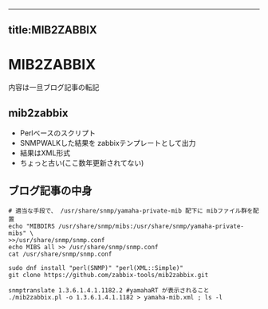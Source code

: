 
---
title:MIB2ZABBIX
---
# MIB2ZABBIX

内容は一旦ブログ記事の転記

## mib2zabbix

- Perlベースのスクリプト
- SNMPWALKした結果を zabbixテンプレートとして出力
- 結果はXML形式
- ちょっと古い(ここ数年更新されてない)

## ブログ記事の中身

```
# 適当な手段で、 /usr/share/snmp/yamaha-private-mib 配下に mibファイル群を配置
echo "MIBDIRS /usr/share/snmp/mibs:/usr/share/snmp/yamaha-private-mibs" \
>>/usr/share/snmp/snmp.conf
echo MIBS all >> /usr/share/snmp/snmp.conf
cat /usr/share/snmp/snmp.conf
 
sudo dnf install "perl(SNMP)" "perl(XML::Simple)"
git clone https://github.com/zabbix-tools/mib2zabbix.git
 
snmptranslate 1.3.6.1.4.1.1182.2 #yamahaRT が表示されること
./mib2zabbix.pl -o 1.3.6.1.4.1.1182 > yamaha-mib.xml ; ls -l 
```
